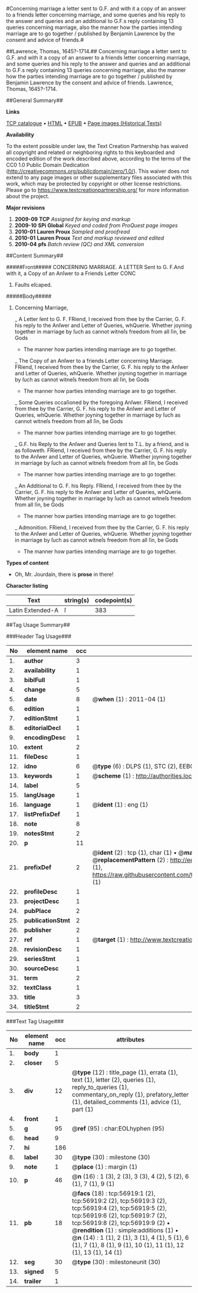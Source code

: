 #Concerning marriage a letter sent to G.F. and with it a copy of an answer to a friends letter concerning marriage, and some queries and his reply to the answer and queries and an additional to G.F.s reply containing 13 queries concerning marriage, also the manner how the parties intending marriage are to go together / published by Benjamin Lawrence by the consent and advice of friends.#

##Lawrence, Thomas, 1645?-1714.##
Concerning marriage a letter sent to G.F. and with it a copy of an answer to a friends letter concerning marriage, and some queries and his reply to the answer and queries and an additional to G.F.s reply containing 13 queries concerning marriage, also the manner how the parties intending marriage are to go together / published by Benjamin Lawrence by the consent and advice of friends.
Lawrence, Thomas, 1645?-1714.

##General Summary##

**Links**

[TCP catalogue](http://www.ota.ox.ac.uk/tcp/)  • 
[HTML](http://tei.it.ox.ac.uk/tcp/Texts-HTML/free/A49/A49773.html)  • 
[EPUB](http://tei.it.ox.ac.uk/tcp/Texts-EPUB/free/A49/A49773.epub) • 
[Page images (Historical Texts)](https://historicaltexts.jisc.ac.uk/eebo-12245239e)

**Availability**

To the extent possible under law, the Text Creation Partnership has waived all copyright and related or neighboring rights to this keyboarded and encoded edition of the work described above, according to the terms of the CC0 1.0 Public Domain Dedication (http://creativecommons.org/publicdomain/zero/1.0/). This waiver does not extend to any page images or other supplementary files associated with this work, which may be protected by copyright or other license restrictions. Please go to https://www.textcreationpartnership.org/ for more information about the project.

**Major revisions**

1. __2009-09__ __TCP__ *Assigned for keying and markup*
1. __2009-10__ __SPi Global__ *Keyed and coded from ProQuest page images*
1. __2010-01__ __Lauren Proux__ *Sampled and proofread*
1. __2010-01__ __Lauren Proux__ *Text and markup reviewed and edited*
1. __2010-04__ __pfs__ *Batch review (QC) and XML conversion*

##Content Summary##

#####Front#####
CONCERNING MARRIAGE. A LETTER Sent to G. F.And with it, a Copy of an Anſwer to a Friends Letter CONC
1. Faults eſcaped.

#####Body#####

1. Concerning Marriage,

    _ A Letter ſent to G. F.
FRiend, I received from thee by the Carrier, G. F. his reply to the Anſwer and Letter of Queries, whQuerie. Whether joyning together in marriage by ſuch as cannot witneſs freedom from all ſin, be Gods
      * The manner how parties intending marriage are to go together.

    _ The Copy of an Anſwer to a friends Letter concerning Marriage.
FRiend, I received from thee by the Carrier, G. F. his reply to the Anſwer and Letter of Queries, whQuerie. Whether joyning together in marriage by ſuch as cannot witneſs freedom from all ſin, be Gods
      * The manner how parties intending marriage are to go together.

    _ Some Queries occaſioned by the foregoing Anſwer.
FRiend, I received from thee by the Carrier, G. F. his reply to the Anſwer and Letter of Queries, whQuerie. Whether joyning together in marriage by ſuch as cannot witneſs freedom from all ſin, be Gods
      * The manner how parties intending marriage are to go together.

    _ G.F. his Reply to the Anſwer and Queries ſent to T.L. by a friend, and is as followeth.
FRiend, I received from thee by the Carrier, G. F. his reply to the Anſwer and Letter of Queries, whQuerie. Whether joyning together in marriage by ſuch as cannot witneſs freedom from all ſin, be Gods
      * The manner how parties intending marriage are to go together.

    _ An Additional to G. F. his Reply.
FRiend, I received from thee by the Carrier, G. F. his reply to the Anſwer and Letter of Queries, whQuerie. Whether joyning together in marriage by ſuch as cannot witneſs freedom from all ſin, be Gods
      * The manner how parties intending marriage are to go together.

    _ Admonition.
FRiend, I received from thee by the Carrier, G. F. his reply to the Anſwer and Letter of Queries, whQuerie. Whether joyning together in marriage by ſuch as cannot witneſs freedom from all ſin, be Gods
      * The manner how parties intending marriage are to go together.

**Types of content**

  * Oh, Mr. Jourdain, there is **prose** in there!

**Character listing**


|Text|string(s)|codepoint(s)|
|---|---|---|
|Latin Extended-A|ſ|383|

##Tag Usage Summary##

###Header Tag Usage###

|No|element name|occ|attributes|
|---|---|---|---|
|1.|__author__|3||
|2.|__availability__|1||
|3.|__biblFull__|1||
|4.|__change__|5||
|5.|__date__|8| @__when__ (1) : 2011-04 (1)|
|6.|__edition__|1||
|7.|__editionStmt__|1||
|8.|__editorialDecl__|1||
|9.|__encodingDesc__|1||
|10.|__extent__|2||
|11.|__fileDesc__|1||
|12.|__idno__|6| @__type__ (6) : DLPS (1), STC (2), EEBO-CITATION (1), OCLC (1), VID (1)|
|13.|__keywords__|1| @__scheme__ (1) : http://authorities.loc.gov/ (1)|
|14.|__label__|5||
|15.|__langUsage__|1||
|16.|__language__|1| @__ident__ (1) : eng (1)|
|17.|__listPrefixDef__|1||
|18.|__note__|8||
|19.|__notesStmt__|2||
|20.|__p__|11||
|21.|__prefixDef__|2| @__ident__ (2) : tcp (1), char (1)  •  @__matchPattern__ (2) : ([0-9\-]+):([0-9IVX]+) (1), (.+) (1)  •  @__replacementPattern__ (2) : http://eebo.chadwyck.com/downloadtiff?vid=$1&page=$2 (1), https://raw.githubusercontent.com/textcreationpartnership/Texts/master/tcpchars.xml#$1 (1)|
|22.|__profileDesc__|1||
|23.|__projectDesc__|1||
|24.|__pubPlace__|2||
|25.|__publicationStmt__|2||
|26.|__publisher__|2||
|27.|__ref__|1| @__target__ (1) : http://www.textcreationpartnership.org/docs/. (1)|
|28.|__revisionDesc__|1||
|29.|__seriesStmt__|1||
|30.|__sourceDesc__|1||
|31.|__term__|2||
|32.|__textClass__|1||
|33.|__title__|3||
|34.|__titleStmt__|2||


###Text Tag Usage###

|No|element name|occ|attributes|
|---|---|---|---|
|1.|__body__|1||
|2.|__closer__|5||
|3.|__div__|12| @__type__ (12) : title_page (1), errata (1), text (1), letter (2), queries (1), reply_to_queries (1), commentary_on_reply (1), prefatory_letter (1), detailed_comments (1), advice (1), part (1)|
|4.|__front__|1||
|5.|__g__|95| @__ref__ (95) : char:EOLhyphen (95)|
|6.|__head__|9||
|7.|__hi__|186||
|8.|__label__|30| @__type__ (30) : milestone (30)|
|9.|__note__|1| @__place__ (1) : margin (1)|
|10.|__p__|46| @__n__ (16) : 1 (3), 2 (3), 3 (3), 4 (2), 5 (2), 6 (1), 7 (1), 9 (1)|
|11.|__pb__|18| @__facs__ (18) : tcp:56919:1 (2), tcp:56919:2 (2), tcp:56919:3 (2), tcp:56919:4 (2), tcp:56919:5 (2), tcp:56919:6 (2), tcp:56919:7 (2), tcp:56919:8 (2), tcp:56919:9 (2)  •  @__rendition__ (1) : simple:additions (1)  •  @__n__ (14) : 1 (1), 2 (1), 3 (1), 4 (1), 5 (1), 6 (1), 7 (1), 8 (1), 9 (1), 10 (1), 11 (1), 12 (1), 13 (1), 14 (1)|
|12.|__seg__|30| @__type__ (30) : milestoneunit (30)|
|13.|__signed__|5||
|14.|__trailer__|1||
